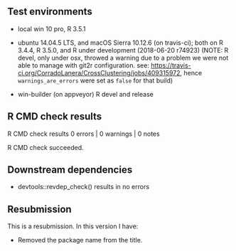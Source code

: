 ## Test environments
* local win 10 pro, R 3.5.1

* ubuntu 14.04.5 LTS, and macOS Sierra 10.12.6 (on travis-ci);
    both on R 3.4.4, R 3.5.0, and R under development (2018-06-20 r74923)
    (NOTE: R devel, only under osx, throwed a warning due to a problem 
           we were not able to manage with git2r configuration. see:
           <https://travis-ci.org/CorradoLanera/CrossClustering/jobs/409315972>,
           hence `warnings_are_errors` were set as `false` for that build)

* win-builder (on appveyor) R devel and release


## R CMD check results
R CMD check results
0 errors | 0 warnings | 0 notes

R CMD check succeeded.


## Downstream dependencies
* devtools::revdep_check() results in no errors


## Resubmission
This is a resubmission. In this version I have:

* Removed the package name from the title.
